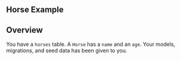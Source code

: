 ## Horse Example

## Overview
You have a `horses` table. A `Horse` has a `name` and an `age`. Your models, migrations, and seed data has been given to you.

